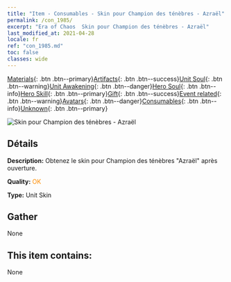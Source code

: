 ```yaml
---
title: "Item - Consumables - Skin pour Champion des ténèbres - Azraël"
permalink: /con_1985/
excerpt: "Era of Chaos  Skin pour Champion des ténèbres - Azraël"
last_modified_at: 2021-04-28
locale: fr
ref: "con_1985.md"
toc: false
classes: wide
---
```

 [Materials](/ItemsFR/){: .btn .btn--primary}[Artifacts](/ItemsFR/Artifacts/){: .btn .btn--success}[Unit Soul](/ItemsFR/UnitSoul/){: .btn .btn--warning}[Unit Awakening](/ItemsFR/UnitAwakening/){: .btn .btn--danger}[Hero Soul](/ItemsFR/HeroSoul/){: .btn .btn--info}[Hero Skill](/ItemsFR/HeroSkill/){: .btn .btn--primary}[Gift](/ItemsFR/Gift/){: .btn .btn--success}[Event related](/ItemsFR/Events/){: .btn .btn--warning}[Avatars](/ItemsFR/Avatars/){: .btn .btn--danger}[Consumables](/ItemsFR/Consumables/){: .btn .btn--info}[Unknown](/ItemsFR/Unknown/){: .btn .btn--primary}

 ![Skin pour Champion des ténèbres - Azraël](/images/u/ti_sishenpifu2.jpg)

## Détails
 **Description:** Obtenez le skin pour Champion des ténèbres \"Azraël\" après ouverture.

 **Quality:** <span style="color: #FF8C00">OK</span>

 **Type:** Unit Skin

## Gather

  None

## This item contains:

  None

